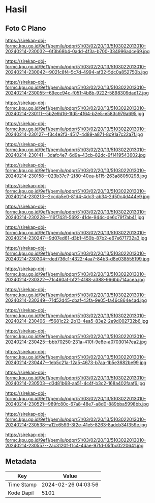 # Hasil

## Foto C Plano

https://sirekap-obj-formc.kpu.go.id/9ef1/pemilu/pdpr/51/03/02/20/13/5103022013010-20240214-230032--6f3b68b4-0add-4f3a-b700-334996adce69.jpg

https://sirekap-obj-formc.kpu.go.id/9ef1/pemilu/pdpr/51/03/02/20/13/5103022013010-20240214-230042--9021c8f4-5c7d-4994-af32-5dc0a852750b.jpg

https://sirekap-obj-formc.kpu.go.id/9ef1/pemilu/pdpr/51/03/02/20/13/5103022013010-20240214-230055--69ecc94c-f051-4b8b-9222-5898309dad12.jpg

https://sirekap-obj-formc.kpu.go.id/9ef1/pemilu/pdpr/51/03/02/20/13/5103022013010-20240214-230111--5b2e9d16-1fd5-4f64-b2e5-e583c979a695.jpg

https://sirekap-obj-formc.kpu.go.id/9ef1/pemilu/pdpr/51/03/02/20/13/5103022013010-20240214-230127--f3c4e2f3-4517-4d89-a871-8c91a7c22a7f.jpg

https://sirekap-obj-formc.kpu.go.id/9ef1/pemilu/pdpr/51/03/02/20/13/5103022013010-20240214-230141--3dafc4e7-6d9a-43cb-82dc-9f1419543602.jpg

https://sirekap-obj-formc.kpu.go.id/9ef1/pemilu/pdpr/51/03/02/20/13/5103022013010-20240214-230158--023b37c7-2f80-40ea-b115-263a88050298.jpg

https://sirekap-obj-formc.kpu.go.id/9ef1/pemilu/pdpr/51/03/02/20/13/5103022013010-20240214-230213--2ccda5e0-81d4-4dc3-ab34-2d50c4d444e9.jpg

https://sirekap-obj-formc.kpu.go.id/9ef1/pemilu/pdpr/51/03/02/20/13/5103022013010-20240214-230228--116f7431-5692-41de-944c-de6c79f7ab41.jpg

https://sirekap-obj-formc.kpu.go.id/9ef1/pemilu/pdpr/51/03/02/20/13/5103022013010-20240214-230247--9d07ed61-d3b1-450b-87b2-e67e671732a3.jpg

https://sirekap-obj-formc.kpu.go.id/9ef1/pemilu/pdpr/51/03/02/20/13/5103022013010-20240214-230304--ded736c1-4322-4aa7-84b3-d8e038555199.jpg

https://sirekap-obj-formc.kpu.go.id/9ef1/pemilu/pdpr/51/03/02/20/13/5103022013010-20240214-230322--71c460af-bf2f-4188-a388-966bb714acea.jpg

https://sirekap-obj-formc.kpu.go.id/9ef1/pemilu/pdpr/51/03/02/20/13/5103022013010-20240214-230349--71d52d45-cbaf-43fa-9e05-fa46c864e4ad.jpg

https://sirekap-obj-formc.kpu.go.id/9ef1/pemilu/pdpr/51/03/02/20/13/5103022013010-20240214-230406--f5681c22-2b13-4ea5-83e2-2e9d002732b6.jpg

https://sirekap-obj-formc.kpu.go.id/9ef1/pemilu/pdpr/51/03/02/20/13/5103022013010-20240214-230425--bbb70250-231a-410f-9e8e-a07030147ea2.jpg

https://sirekap-obj-formc.kpu.go.id/9ef1/pemilu/pdpr/51/03/02/20/13/5103022013010-20240214-230447--1eb5c21a-12a5-4673-b7aa-1b5e3682be99.jpg

https://sirekap-obj-formc.kpu.go.id/9ef1/pemilu/pdpr/51/03/02/20/13/5103022013010-20240214-230503--d3d81b68-aa51-4c4f-b3c2-168a402faaf6.jpg

https://sirekap-obj-formc.kpu.go.id/9ef1/pemilu/pdpr/51/03/02/20/13/5103022013010-20240214-230521--989fc80c-67a8-48e7-a8d0-889bba5998bb.jpg

https://sirekap-obj-formc.kpu.go.id/9ef1/pemilu/pdpr/51/03/02/20/13/5103022013010-20240214-230538--a12c6593-3f2e-41e5-8263-8adcb34f359e.jpg

https://sirekap-obj-formc.kpu.go.id/9ef1/pemilu/pdpr/51/03/02/20/13/5103022013010-20240214-230557--2ac3120f-f1c4-4dae-97fd-05fbc0220641.jpg


## Metadata

| Key        | Value               |
| ---------- | ------------------- |
| Time Stamp | 2024-02-26 04:03:56 |
| Kode Dapil | 5101                |



